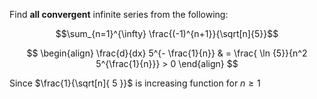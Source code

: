 Find **all convergent** infinite series from the following:

$$\sum_{n=1}^{\infty} \frac{(-1)^{n+1}}{\sqrt[n]{5}}$$

$$
\begin{align}
\frac{d}{dx} 5^{- \frac{1}{n}}  & = \frac{ \ln {5}}{n^2 5^{\frac{1}{n}}} > 0 
\end{align}
$$

Since $\frac{1}{\sqrt[n]{ 5 }}$ is increasing function for $n\geq {1}$
